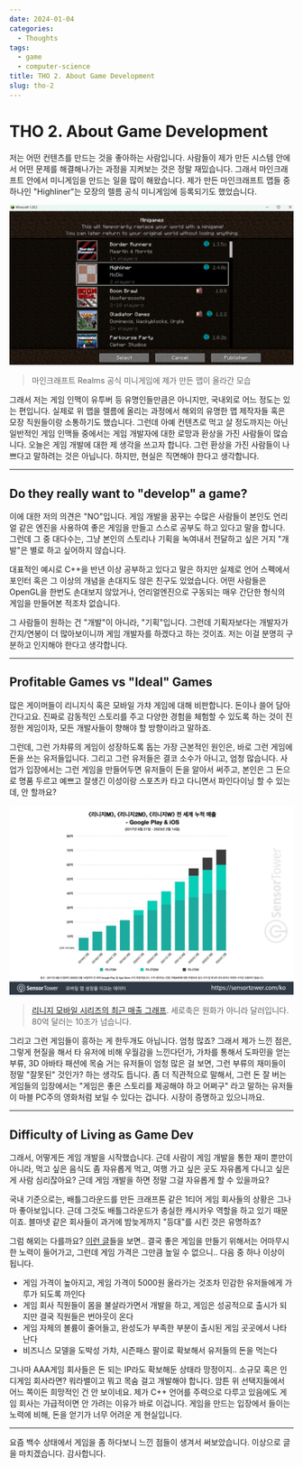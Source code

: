 ```yaml
---
date: 2024-01-04
categories:
  - Thoughts
tags:
  - game
  - computer-science
title: THO 2. About Game Development
slug: tho-2
---
```


# THO 2. About Game Development

저는 어떤 컨텐츠를 만드는 것을 좋아하는 사람입니다. 사람들이 제가 만든 시스템 안에서 어떤 문제를 해결해나가는 과정을 지켜보는 것은 정말 재밌습니다. 그래서 마인크래프트 안에서 미니게임을 만드는 일을 많이 해왔습니다. 제가 만든 마인크래프트 맵들 중 하나인 "Highliner"는 모장의 렐름 공식 미니게임에 등록되기도 했었습니다.

![img1](/assets/posts/tho/gamedev/gamedev_highliner_realms.png)

> 마인크래프트 Realms 공식 미니게임에 제가 만든 맵이 올라간 모습

그래서 저는 게임 인맥이 유투버 등 유명인들만큼은 아니지만, 국내외로 어느 정도는 있는 편입니다. 실제로 위 맵을 렐름에 올리는 과정에서 해외의 유명한 맵 제작자들 혹은 모장 직원들이랑 소통하기도 했습니다. 그런데 아예 컨텐츠로 먹고 살 정도까지는 아닌 일반적인 게임 인맥들 중에서는 게임 개발자에 대한 로망과 환상을 가진 사람들이 많습니다. 오늘은 게임 개발에 대한 제 생각을 쓰고자 합니다. 그런 환상을 가진 사람들이 나쁘다고 말하려는 것은 아닙니다. 하지만, 현실은 직면해야 한다고 생각합니다.

<!-- more -->
---

## Do they really want to "develop" a game?

이에 대한 저의 의견은 "NO"입니다. 게임 개발을 꿈꾸는 수많은 사람들이 본인도 언리얼 같은 엔진을 사용하여 좋은 게임을 만들고 스스로 공부도 하고 있다고 말을 합니다. 그런데 그 중 대다수는, 그냥 본인의 스토리나 기획을 녹여내서 전달하고 싶은 거지 "개발"은 별로 하고 싶어하지 않습니다.

대표적인 예시로 C++을 반년 이상 공부하고 있다고 말은 하지만 실제로 언어 스펙에서 포인터 혹은 그 이상의 개념을 손대지도 않은 친구도 있었습니다. 어떤 사람들은 OpenGL을 한번도 손대보지 않았거나, 언리얼엔진으로 구동되는 매우 간단한 형식의 게임을 만들어본 적조차 없습니다.

그 사람들이 원하는 건 "개발"이 아니라, "기획"입니다. 그런데 기획자보다는 개발자가 간지/연봉이 더 많아보이니까 게임 개발자를 하겠다고 하는 것이죠. 저는 이걸 분명히 구분하고 인지해야 한다고 생각합니다.

---

## Profitable Games vs "Ideal" Games

많은 게이머들이 리니지식 혹은 모바일 가챠 게임에 대해 비판합니다. 돈이나 쓸어 담아간다고요. 진짜로 감동적인 스토리를 주고 다양한 경험을 체험할 수 있도록 하는 것이 진정한 게임이자, 모든 개발사들이 향해야 할 방향이라고 말하죠.

그런데, 그런 가챠류의 게임이 성장하도록 돕는 가장 근본적인 원인은, 바로 그런 게임에 돈을 쓰는 유저들입니다. 그리고 그런 유저들은 결코 소수가 아니고, 엄청 많습니다. 사업가 입장에서는 그런 게임을 만들어두면 유저들이 돈을 알아서 써주고, 본인은 그 돈으로 명품 두르고 예쁘고 잘생긴 이성이랑 스포츠카 타고 다니면서 파인다이닝 할 수 있는데, 안 할까요?

![img2](/assets/posts/tho/gamedev/gamedev_lineage.png)

> [리니지 모바일 시리즈의 최근 매출 그래프](https://sensortower.com). 세로축은 원화가 아니라 달러입니다. 80억 달러는 10조가 넘습니다.

그리고 그런 게임들이 흥하는 게 한두개도 아닙니다. 엄청 많죠? 그래서 제가 느낀 점은, 그렇게 현질을 해서 타 유저에 비해 우월감을 느낀다던가, 가차를 통해서 도파민을 얻는 부류, 3D 아바타 패션에 목숨 거는 유저들이 엄청 많은 걸 보면, 그런 부류의 재미들이 정말 "잘못된" 것인가? 하는 생각도 듭니다. 좀 더 직관적으로 말해서, 그런 돈 잘 버는 게임들의 입장에서는 "게임은 좋은 스토리를 제공해야 하고 어쩌구" 라고 말하는 유저들이 마블 PC주의 영화처럼 보일 수 있다는 겁니다. 시장이 증명하고 있으니까요.

---

## Difficulty of Living as Game Dev

그래서, 어떻게든 게임 개발을 시작했습니다. 근데 사람이 게임 개발을 통한 재미 뿐만이 아니라, 먹고 싶은 음식도 좀 자유롭게 먹고, 여행 가고 싶은 곳도 자유롭게 다니고 싶은 게 사람 심리잖아요? 근데 게임 개발을 하면 정말 그걸 자유롭게 할 수 있을까요?

국내 기준으로는, 배틀그라운드를 만든 크래프톤 같은 1티어 게임 회사들의 상황은 그나마 좋아보입니다. 근데 그것도 배틀그라운드가 충실한 캐시카우 역할을 하고 있기 때문이죠. 블마넷 같은 회사들이 과거에 밤늦게까지 "등대"를 시킨 것은 유명하죠?

그럼 해외는 다를까요? [이런 글](https://www.gamedeveloper.com/business/leaving-cdprojekt-red-a-first-step-in-the-dark-part-1-)들을 보면.. 결국 좋은 게임을 만들기 위해서는 어마무시한 노력이 들어가고, 그런데 게임 가격은 그만큼 높일 수 없으니.. 다음 중 하나 이상이 됩니다.

- 게임 가격이 높아지고, 게임 가격이 5000원 올라가는 것조차 민감한 유저들에게 가루가 되도록 까인다
- 게임 회사 직원들이 몸을 불살라가면서 개발을 하고, 게임은 성공적으로 출시가 되지만 결국 직원들은 번아웃이 온다
- 게임 자체의 볼륨이 줄어들고, 완성도가 부족한 부분이 출시된 게임 곳곳에서 나타난다
- 비즈니스 모델을 도박성 가챠, 시즌패스 팔이로 확보해서 유저들의 돈을 먹는다

그나마 AAA게임 회사들은 돈 되는 IP라도 확보해둔 상태라 망정이지.. 소규모 혹은 인디게임 회사라면? 워라밸이고 뭐고 목숨 걸고 개발해야 합니다. 암튼 위 선택지들에서 어느 쪽이든 희망적인 건 안 보이네요. 제가 C++ 언어를 주력으로 다루고 있음에도 게임 회사는 가급적이면 안 가려는 이유가 바로 이겁니다. 게임을 만드는 입장에서 들이는 노력에 비해, 돈을 얻기가 너무 어려운 게 현실입니다.

---

요즘 백수 상태에서 게임을 좀 하다보니 느낀 점들이 생겨서 써보았습니다. 이상으로 글을 마치겠습니다. 감사합니다.